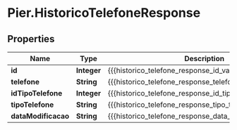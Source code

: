 # Pier.HistoricoTelefoneResponse

## Properties
Name | Type | Description | Notes
------------ | ------------- | ------------- | -------------
**id** | **Integer** | {{{historico_telefone_response_id_value}}} | [optional] 
**telefone** | **String** | {{{historico_telefone_response_telefone_value}}} | [optional] 
**idTipoTelefone** | **Integer** | {{{historico_telefone_response_id_tipo_telefone_value}}} | [optional] 
**tipoTelefone** | **String** | {{{historico_telefone_response_tipo_telefone_value}}} | [optional] 
**dataModificacao** | **String** | {{{historico_telefone_response_data_modificacao_value}}} | [optional] 


